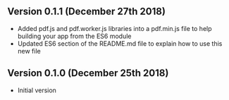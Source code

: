 
Version 0.1.1 (December 27th 2018)
-----------------------------
 * Added pdf.js and pdf.worker.js libraries into a pdf.min.js file to help building your app from the ES6 module
 * Updated ES6 section of the README.md file to explain how to use this new file
 
Version 0.1.0 (December 25th 2018)
-----------------------------
 * Initial version
